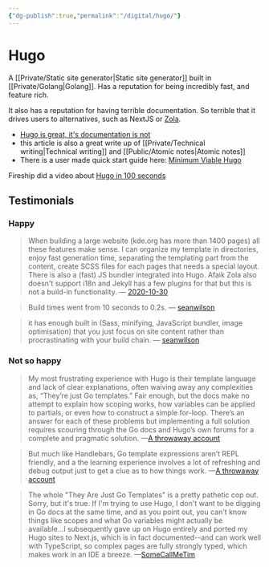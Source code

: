 ```yaml
---
{"dg-publish":true,"permalink":"/digital/hugo/"}
---
```


# Hugo

A [[Private/Static site generator\|Static site generator]] built in [[Private/Golang\|Golang]]. Has a reputation for being incredibly fast, and feature rich.

It also has a reputation for having terrible documentation. So terrible that it drives users to alternatives, such as NextJS or [Zola](https://www.getzola.org/).
- [Hugo is great, it's documentation is not](https://sagar.se/blog/hugo-documentation/)
 - this article is also a great write up of [[Private/Technical writing\|Technical writing]] and [[Public/Atomic notes\|Atomic notes]]
 - There is a user made quick start guide here: [Minimum Viable Hugo](https://github.com/hiAndrewQuinn/minimum-viable-hugo)

Fireship did a video about [Hugo in 100 seconds](https://www.youtube.com/watch?v=0RKpf3rK57I)

## Testimonials

### Happy
> When building a large website (kde.org has more than 1400 pages) all these features make sense. I can organize my template in directories, enjoy fast generation time, separating the templating part from the content, create SCSS files for each pages that needs a special layout. There is also a (fast) JS bundler integrated into Hugo. Afaik Zola also doesn't support i18n and Jekyll has a few plugins for that but this is not a build-in functionality.
> — [2020-10-30](https://news.ycombinator.com/item?id=24945745)

> Build times went from 10 seconds to 0.2s.
> — [seanwilson](https://news.ycombinator.com/item?id=24946414)

> it has enough built in (Sass, minifying, JavaScript bundler, image optimisation) that you just focus on site content rather than procrastinating with your build chain.
> — [seanwilson](https://news.ycombinator.com/item?id=24946414)

### Not so happy
> My most frustrating experience with Hugo is their template language and lack of clear explanations, often waiving away any complexities as, “They’re just Go templates.” Fair enough, but the docs make no attempt to explain how scoping works, how variables can be applied to partials, or even how to construct a simple for-loop. There’s an answer for each of these problems but implementing a full solution requires scouring through the Go docs and Hugo’s own forums for a complete and pragmatic solution.
> —[A throwaway account](https://news.ycombinator.com/item?id=30528827)

> But much like Handlebars, Go template expressions aren’t REPL friendly, and a the learning experience involves a lot of refreshing and debug output just to get a clue as to how things work.
> —[A throwaway account](https://news.ycombinator.com/item?id=30528827)

> The whole "They Are Just Go Templates" is a pretty pathetic cop out. Sorry, but it's true. If I'm trying to use Hugo, I don't want to be digging in Go docs at the same time, and as you point out, you can't know things like scopes and what Go variables might actually be available...I subsequently gave up on Hugo entirely and ported my Hugo sites to Next.js, which is in fact documented--and can work well with TypeScript, so complex pages are fully strongly typed, which makes work in an IDE a breeze. 
> —[SomeCallMeTim](https://news.ycombinator.com/item?id=30533110)